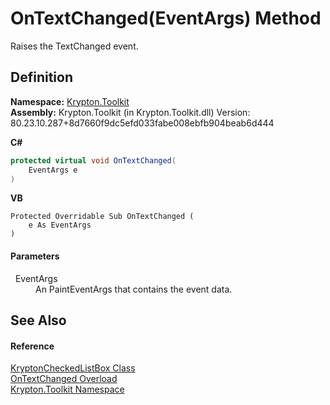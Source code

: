# OnTextChanged(EventArgs) Method


Raises the TextChanged event.



## Definition
**Namespace:** <a href="79d2eac2-21f4-54ff-7552-b20c33c30600.md">Krypton.Toolkit</a>  
**Assembly:** Krypton.Toolkit (in Krypton.Toolkit.dll) Version: 80.23.10.287+8d7660f9dc5efd033fabe008ebfb904beab6d444

**C#**
``` C#
protected virtual void OnTextChanged(
	EventArgs e
)
```
**VB**
``` VB
Protected Overridable Sub OnTextChanged ( 
	e As EventArgs
)
```



#### Parameters
<dl><dt>  EventArgs</dt><dd>An PaintEventArgs that contains the event data.</dd></dl>

## See Also


#### Reference
<a href="168333b8-00c5-8b39-508d-ad55c6d9dd48.md">KryptonCheckedListBox Class</a>  
<a href="8f6e3108-c65d-4ff2-33f5-9823790065e9.md">OnTextChanged Overload</a>  
<a href="79d2eac2-21f4-54ff-7552-b20c33c30600.md">Krypton.Toolkit Namespace</a>  
